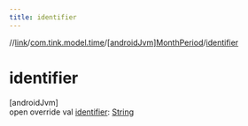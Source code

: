 ```yaml
---
title: identifier
---
```

//[link](../../../index.html)/[com.tink.model.time](../index.html)/[[androidJvm]MonthPeriod](index.html)/[identifier](identifier.html)



# identifier



[androidJvm]\
open override val [identifier](identifier.html): [String](https://kotlinlang.org/api/latest/jvm/stdlib/kotlin/-string/index.html)




